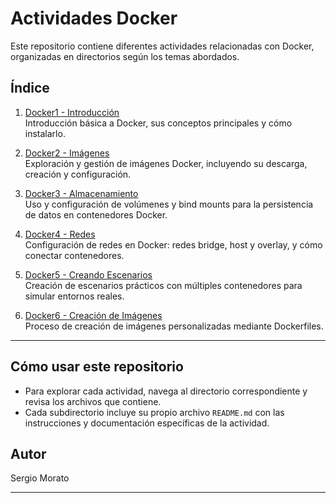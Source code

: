 # **Actividades Docker**

Este repositorio contiene diferentes actividades relacionadas con Docker, organizadas en directorios según los temas abordados.

## **Índice**

1. [Docker1 - Introducción](Docker1_Introduccion\README.md)  
   Introducción básica a Docker, sus conceptos principales y cómo instalarlo.

2. [Docker2 - Imágenes](Docker2_Imagenes\README.md)  
   Exploración y gestión de imágenes Docker, incluyendo su descarga, creación y configuración.

3. [Docker3 - Almacenamiento](Docker3_Almacenamiento\README.md)  
   Uso y configuración de volúmenes y bind mounts para la persistencia de datos en contenedores Docker.

4. [Docker4 - Redes](Docker4_Redes\README.md)  
   Configuración de redes en Docker: redes bridge, host y overlay, y cómo conectar contenedores.

5. [Docker5 - Creando Escenarios](Docker5_CreandoEscenarios\README.md)  
   Creación de escenarios prácticos con múltiples contenedores para simular entornos reales.

6. [Docker6 - Creación de Imágenes](Docker6_CreacionDeImagenes\README.md)  
   Proceso de creación de imágenes personalizadas mediante Dockerfiles.

---

## **Cómo usar este repositorio**

- Para explorar cada actividad, navega al directorio correspondiente y revisa los archivos que contiene.  
- Cada subdirectorio incluye su propio archivo `README.md` con las instrucciones y documentación específicas de la actividad.

## **Autor**

Sergio Morato

---
